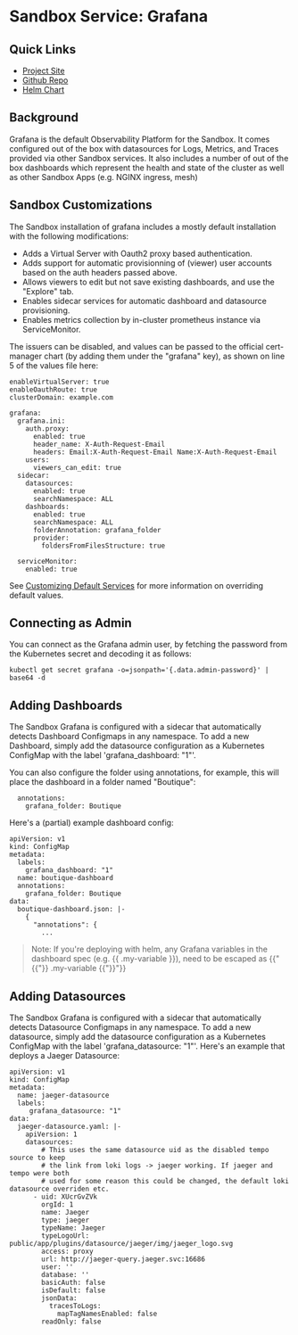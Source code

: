 # Sandbox Service: Grafana

## Quick Links
* [Project Site](https://grafana.com/)
* [Github Repo](https://github.com/grafana/grafana)
* [Helm Chart](https://github.com/grafana/helm-charts/tree/main/charts/grafana)

## Background
Grafana is the default Observability Platform for the Sandbox. It comes configured out of the box with datasources
for Logs, Metrics, and Traces provided via other Sandbox services. It also includes a number of out of the box
dashboards which represent the health and state of the cluster as well as other Sandbox Apps (e.g. NGINX ingress, mesh)

## Sandbox Customizations
The Sandbox installation of grafana includes a mostly default installation with the following modifications:

* Adds a Virtual Server with Oauth2 proxy based authentication.
* Adds support for automatic provisionning of (viewer) user accounts based on the auth headers passed above.
* Allows viewers to edit but not save existing dashboards, and use the "Explore" tab.
* Enables sidecar services for automatic dashboard and datasource provisioning.
* Enables metrics collection by in-cluster prometheus instance via ServiceMonitor.

The issuers can be disabled, and values can be passed to the official cert-manager chart (by adding them under the "grafana" key),
as shown on line 5 of the values file here:

```
enableVirtualServer: true
enableOauthRoute: true
clusterDomain: example.com

grafana:
  grafana.ini:
    auth.proxy:
      enabled: true
      header_name: X-Auth-Request-Email
      headers: Email:X-Auth-Request-Email Name:X-Auth-Request-Email
    users:
      viewers_can_edit: true
  sidecar:
    datasources:
      enabled: true
      searchNamespace: ALL
    dashboards:
      enabled: true
      searchNamespace: ALL
      folderAnnotation: grafana_folder
      provider:
        foldersFromFilesStructure: true
        
  serviceMonitor:
    enabled: true
```

See [Customizing Default Services](../customization/default-services.md) for more information on overriding default values.

## Connecting as Admin
You can connect as the Grafana admin user, by fetching the password from the Kubernetes secret and decoding it as follows:

```
kubectl get secret grafana -o=jsonpath='{.data.admin-password}' | base64 -d
```


## Adding Dashboards
The Sandbox Grafana is configured with a sidecar that automatically detects Dashboard Configmaps in any namespace. To add a new
Dashboard, simply add the datasource configuration as a Kubernetes ConfigMap with the label 'grafana_dashboard: "1"'. 

You can also configure the folder using annotations, for example, this will place the dashboard in a folder named "Boutique": 

```
  annotations:
    grafana_folder: Boutique
```

Here's a (partial) example dashboard config:

```
apiVersion: v1
kind: ConfigMap
metadata:
  labels:
    grafana_dashboard: "1"
  name: boutique-dashboard
  annotations:
    grafana_folder: Boutique
data:
  boutique-dashboard.json: |-
    {
      "annotations": {
        ...
```

> Note: If you're deploying with helm, any Grafana variables in the dashboard spec (e.g. {{ .my-variable }}), need to be escaped
> as {{"{{"}} .my-variable {{"}}"}}

## Adding Datasources
The Sandbox Grafana is configured with a sidecar that automatically detects Datasource Configmaps in any namespace. To add a new
datasource, simply add the datasource configuration as a Kubernetes ConfigMap with the label 'grafana_datasource: "1"'. Here's
an example that deploys a Jaeger Datasource:

```
apiVersion: v1
kind: ConfigMap
metadata:
  name: jaeger-datasource
  labels:
     grafana_datasource: "1"
data:
  jaeger-datasource.yaml: |-
    apiVersion: 1
    datasources:
        # This uses the same datasource uid as the disabled tempo source to keep
        # the link from loki logs -> jaeger working. If jaeger and tempo were both
        # used for some reason this could be changed, the default loki datasource overriden etc.
      - uid: XUcrGvZVk
        orgId: 1
        name: Jaeger
        type: jaeger
        typeName: Jaeger
        typeLogoUrl: public/app/plugins/datasource/jaeger/img/jaeger_logo.svg
        access: proxy
        url: http://jaeger-query.jaeger.svc:16686
        user: ''
        database: ''
        basicAuth: false
        isDefault: false
        jsonData:
          tracesToLogs:
            mapTagNamesEnabled: false
        readOnly: false

```